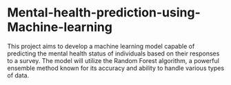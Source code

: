 # Mental-health-prediction-using-Machine-learning
This project aims to develop a machine learning model capable of predicting the mental health status of individuals based on their responses to a survey. The model will utilize the Random Forest algorithm, a powerful ensemble method known for its accuracy and ability to handle various types of data. 
